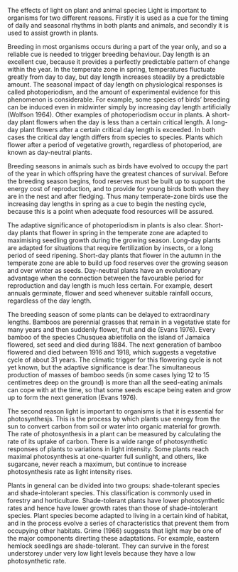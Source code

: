 The effects of light on plant and animal species
Light is important to organisms for two different reasons. Firstly it is used as a cue for the timing of daily and seasonal rhythms in both plants and animals, and secondly it is used to assist growth in plants.

Breeding in most organisms occurs during a part of the year only, and so a reliable cue is needed to trigger breeding behaviour. Day length is an excellent cue, because it provides a perfectly predictable pattern of change within the year. In the temperate zone in spring, temperatures fluctuate greatly from day to day, but day length increases steadily by a predictable amount. The seasonal impact of day length on physiological responses is called photoperiodism, and the amount of experimental evidence for this phenomenon is considerable. For example, some species of birds’ breeding can be induced even in midwinter simply by increasing day length artificially (Wolfson 1964). Other examples of photoperiodism occur in plants. A short-day plant flowers when the day is less than a certain critical length. A long-day plant flowers after a certain critical day length is exceeded. In both cases the critical day length differs from species to species. Plants which flower after a period of vegetative growth, regardless of photoperiod, are known as day-neutral plants.

Breeding seasons in animals such as birds have evolved to occupy the part of the year in which offspring have the greatest chances of survival. Before the breeding season begins, food reserves must be built up to support the energy cost of reproduction, and to provide for young birds both when they are in the nest and after fledging. Thus many temperate-zone birds use the increasing day lengths in spring as a cue to begin the nesting cycle, because this is a point when adequate food resources will be assured.

The adaptive significance of photoperiodism in plants is also clear. Short-day plants that flower in spring in the temperate zone are adapted to maximising seedling growth during the growing season. Long-day plants are adapted for situations that require fertilization by insects, or a long period of seed ripening. Short-day plants that flower in the autumn in the temperate zone are able to build up food reserves over the growing season and over winter as seeds. Day-neutral plants have an evolutionary advantage when the connection between the favourable period for reproduction and day length is much less certain. For example, desert annuals germinate, flower and seed whenever suitable rainfall occurs, regardless of the day length.

The breeding season of some plants can be delayed to extraordinary lengths. Bamboos are perennial grasses that remain in a vegetative state for many years and then suddenly flower, fruit and die (Evans 1976). Every bamboo of the species Chusquea abietifolia on the island of Jamaica flowered, set seed and died during 1884. The next generation of bamboo flowered and died between 1916 and 1918, which suggests a vegetative cycle of about 31 years. The climatic trigger for this flowering cycle is not yet known, but the adaptive significance is dear.The simultaneous production of masses of bamboo seeds (in some cases lying 12 to 15 centimetres deep on the ground) is more than all the seed-eating animals can cope with at the time, so that some seeds escape being eaten and grow up to form the next generation (Evans 1976).

The second reason light is important to organisms is that it is essential for photosynthesjs. This is the process by which plants use energy from the sun to convert carbon from soil or water into organic material for growth. The rate of photosynthesis in a plant can be measured by calculating the rate of its uptake of carbon. There is a wide range of photosynthetic responses of plants to variations in light intensity. Some plants reach maximal photosynthesis at one-quarter full sunlight, and others, like sugarcane, never reach a maximum, but continue to increase photosynthesis rate as light intensity rises.

Plants in general can be divided into two groups: shade-tolerant species and shade-intolerant species. This classification is commonly used in forestry and horticulture. Shade-tolerant plants have lower photosynthetic rates and hence have lower growth rates than those of shade-intolerant species. Plant species become adapted to living in a certain kind of habitat, and in the process evolve a series of characteristics that prevent them from occupying other habitats. Grime (1966) suggests that light may be one of the major components direrting these adaptations. For example, eastern hemlock seedlings are shade-tolerant. They can survive in the forest understorey under very low light levels because they have a low photosynthetic rate.